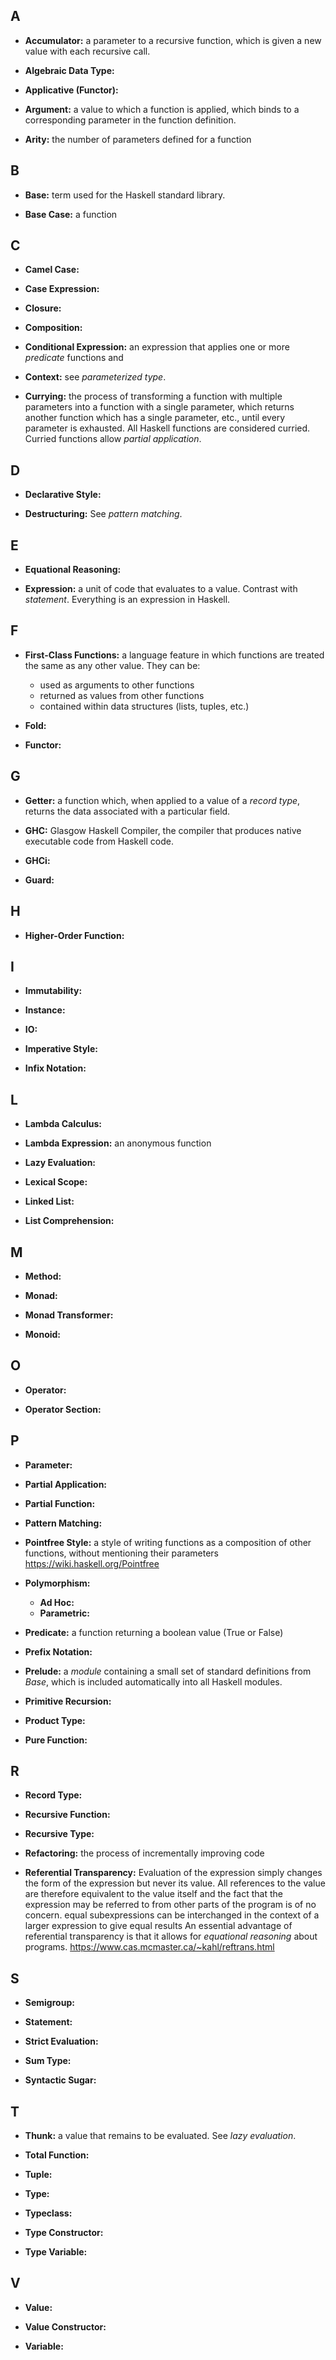 ## A

* **Accumulator:** a parameter to a recursive function, which is given a new value with each recursive call.

* **Algebraic Data Type:**

* **Applicative (Functor):**

* **Argument:** a value to which a function is applied, which binds to a corresponding parameter in the function definition.

* **Arity:** the number of parameters defined for a function

## B

* **Base:** term used for the Haskell standard library.

* **Base Case:** a function

## C

* **Camel Case:**

* **Case Expression:**

* **Closure:**

* **Composition:**

* **Conditional Expression:** an expression that applies one or more *predicate* functions and

* **Context:** see *parameterized type*.

* **Currying:** the process of transforming a function with multiple parameters into a function with a single parameter, which returns another function which has a single parameter, etc., until every parameter is exhausted. All Haskell functions are considered curried. Curried functions allow *partial application*.

## D

* **Declarative Style:**

* **Destructuring:** See *pattern matching*.

## E

* **Equational Reasoning:**

* **Expression:** a unit of code that evaluates to a value. Contrast with *statement*. Everything is an expression in Haskell.

## F

* **First-Class Functions:** a language feature in which functions are treated the same as any other value. They can be:
  * used as arguments to other functions
  * returned as values from other functions
  * contained within data structures (lists, tuples, etc.)

* **Fold:**

* **Functor:**

## G

* **Getter:** a function which, when applied to a value of a *record type*, returns the data associated with a particular field.

* **GHC:** Glasgow Haskell Compiler, the compiler that produces native executable code from Haskell code.

* **GHCi:**

* **Guard:**

## H

* **Higher-Order Function:**

## I

* **Immutability:**

* **Instance:**

* **IO:**

* **Imperative Style:**

* **Infix Notation:**

## L

* **Lambda Calculus:**

* **Lambda Expression:** an anonymous function

* **Lazy Evaluation:**

* **Lexical Scope:**

* **Linked List:**

* **List Comprehension:**

## M

* **Method:**

* **Monad:**

* **Monad Transformer:**

* **Monoid:**

## O

* **Operator:**

* **Operator Section:**

## P

* **Parameter:**

* **Partial Application:**

* **Partial Function:**

* **Pattern Matching:**

* **Pointfree Style:** a style of writing functions as a composition of other functions, without mentioning their parameters
https://wiki.haskell.org/Pointfree

* **Polymorphism:**
  * **Ad Hoc:**
  * **Parametric:**

* **Predicate:** a function returning a boolean value (True or False)

* **Prefix Notation:**

* **Prelude:** a *module* containing a small set of standard definitions from *Base*, which is included automatically into all Haskell modules.

* **Primitive Recursion:**

* **Product Type:**

* **Pure Function:**

## R

* **Record Type:**

* **Recursive Function:**

* **Recursive Type:**

* **Refactoring:** the process of incrementally improving code

* **Referential Transparency:**
Evaluation of the expression simply changes the form of the expression but never its value. All references to the value are therefore equivalent to the value itself and the fact that the expression may be referred to from other parts of the program is of no concern.
equal subexpressions can be interchanged in the context of a larger expression to give equal results
An essential advantage of referential transparency is that it allows for *equational reasoning* about programs.
https://www.cas.mcmaster.ca/~kahl/reftrans.html


## S

* **Semigroup:**

* **Statement:**

* **Strict Evaluation:**

* **Sum Type:**

* **Syntactic Sugar:**

## T

* **Thunk:** a value that remains to be evaluated. See *lazy evaluation*.

* **Total Function:**

* **Tuple:**

* **Type:**

* **Typeclass:**

* **Type Constructor:**

* **Type Variable:**

## V

* **Value:**

* **Value Constructor:**

* **Variable:**